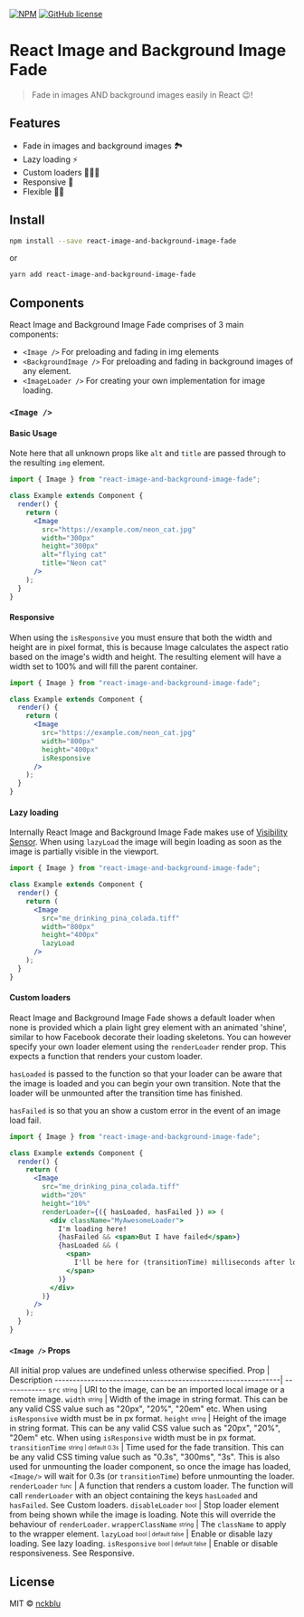 [![NPM](https://img.shields.io/npm/v/react-image-and-background-image-fade.svg)](https://www.npmjs.com/package/react-image-and-background-image-fade) [![GitHub license](https://img.shields.io/github/license/Naereen/StrapDown.js.svg)](https://github.com/nckblu/a2b/LICENSE)

# React Image and Background Image Fade

> Fade in images AND background images easily in React 😉!

## Features

- Fade in images and background images 🏞
- ️Lazy loading ⚡
- Custom loaders 👨🏼‍🎨
- Responsive 📱
- Flexible 💪🏾

## Install

```bash
npm install --save react-image-and-background-image-fade
```

or

```bash
yarn add react-image-and-background-image-fade
```

## Components

React Image and Background Image Fade comprises of 3 main components:

- `<Image />` For preloading and fading in img elements
- `<BackgroundImage />` For preloading and fading in background images of any element.
- `<ImageLoader />` For creating your own implementation for image loading.

### `<Image />`

#### Basic Usage

Note here that all unknown props like `alt` and `title` are passed through to the resulting `img` element.

```jsx
import { Image } from "react-image-and-background-image-fade";

class Example extends Component {
  render() {
    return (
      <Image
        src="https://example.com/neon_cat.jpg"
        width="300px"
        height="300px"
        alt="flying cat"
        title="Neon cat"
      />
    );
  }
}
```

#### Responsive

When using the `isResponsive` you must ensure that both the width and height are in pixel format, this is because Image calculates the aspect ratio based on the image's width and height. The resulting element will have a width set to 100% and will fill the parent container.

```jsx
import { Image } from "react-image-and-background-image-fade";

class Example extends Component {
  render() {
    return (
      <Image
        src="https://example.com/neon_cat.jpg"
        width="800px"
        height="400px"
        isResponsive
      />
    );
  }
}
```

#### Lazy loading

Internally React Image and Background Image Fade makes use of [Visibility Sensor](https://github.com/joshwnj/react-visibility-sensor). When using `lazyLoad` the image will begin loading as soon as the image is partially visible in the viewport.

```jsx
import { Image } from "react-image-and-background-image-fade";

class Example extends Component {
  render() {
    return (
      <Image
        src="me_drinking_pina_colada.tiff"
        width="800px"
        height="400px"
        lazyLoad
      />
    );
  }
}
```

#### Custom loaders

React Image and Background Image Fade shows a default loader when none is provided which a plain light grey element with an animated 'shine', similar to how Facebook decorate their loading skeletons. You can however specify your own loader element using the `renderLoader` render prop. This expects a function that renders your custom loader.

`hasLoaded` is passed to the function so that your loader can be aware that the image is loaded and you can begin your own transition. Note that the loader will be unmounted after the transition time has finished.

`hasFailed` is so that you an show a custom error in the event of an image load fail.

```jsx
import { Image } from "react-image-and-background-image-fade";

class Example extends Component {
  render() {
    return (
      <Image
        src="me_drinking_pina_colada.tiff"
        width="20%"
        height="10%"
        renderLoader={({ hasLoaded, hasFailed }) => (
          <div className="MyAwesomeLoader">
            I'm loading here!
            {hasFailed && <span>But I have failed</span>}
            {hasLoaded && (
              <span>
                I'll be here for (transitionTime) milliseconds after load
              </span>
            )}
          </div>
        )}
      />
    );
  }
}
```

#### `<Image />` Props

All initial prop values are undefined unless otherwise specified.
Prop | Description
--------------------------------------------------------------| ------------
`src` <sub><sup>string</sup></sub> | URI to the image, can be an imported local image or a remote image.
`width` <sub><sup>string</sup></sub> | Width of the image in string format. This can be any valid CSS value such as "20px", "20%", "20em" etc. When using `isResponsive` width must be in px format.
`height` <sub><sup>string</sup></sub> | Height of the image in string format. This can be any valid CSS value such as "20px", "20%", "20em" etc. When using `isResponsive` width must be in px format.
`transitionTime` <sub><sup>string \| default 0.3s</sup></sub> | Time used for the fade transition. This can be any valid CSS timing value such as "0.3s", "300ms", "3s". This is also used for unmounting the loader component, so once the image has loaded, `<Image/>` will wait for 0.3s (or `transitionTime`) before unmounting the loader.
`renderLoader` <sub><sup>func</sup></sub> | A function that renders a custom loader. The function will call `renderLoader` with an object containing the keys `hasLoaded` and `hasFailed`. See Custom loaders.
`disableLoader` <sub><sup>bool</sup></sub> | Stop loader element from being shown while the image is loading. Note this will override the behaviour of `renderLoader`.
`wrapperClassName` <sub><sup>string</sup></sub> | The `className` to apply to the wrapper element.
`lazyLoad` <sub><sup>bool \| default false</sup></sub> | Enable or disable lazy loading. See lazy loading.
`isResponsive` <sub><sup>bool \| default false</sup></sub> | Enable or disable responsiveness. See Responsive.

## License

MIT © [nckblu](https://github.com/nckblu)
